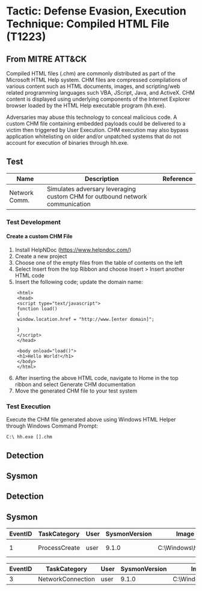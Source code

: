 <h1> Tactic: Defense Evasion, Execution
Technique: Compiled HTML File (T1223)  </h1>
<h2> From MITRE ATT&CK </h2>

Compiled HTML files (.chm) are commonly distributed as part of the Microsoft HTML Help system. CHM files are compressed compilations of various content such as HTML documents, images, and scripting/web related programming languages such VBA, JScript, Java, and ActiveX. CHM content is displayed using underlying components of the Internet Explorer browser loaded by the HTML Help executable program (hh.exe).

Adversaries may abuse this technology to conceal malicious code. A custom CHM file containing embedded payloads could be delivered to a victim then triggered by User Execution. CHM execution may also bypass application whitelisting on older and/or unpatched systems that do not account for execution of binaries through hh.exe.

<h2> Test </h2>

Name          | Description                                                                  | Reference
------------- | -----------------------------------------------------------------------------| ------------
Network Comm. | Simulates adversary leveraging custom CHM for outbound network communication |  

<h3> Test Development </h3>

<h4> Create a custom CHM File </h3>

1. Install HelpNDoc (https://www.helpndoc.com/)
2. Create a new project
3. Choose one of the empty files from the table of contents on the left
4. Select Insert from the top Ribbon and choose Insert > Insert another HTML code
5. Insert the following code; update the domain name:
```
    <html>
    <head>
    <script type="text/javascript">
    function load()
    {
    window.location.href = "http://www.[enter domain]";

    }
    </script>
    </head>

    <body onload="load()">
    <h1>Hello World!</h1>
    </body>
    </html>
```
6. After inserting the above HTML code, navigate to Home in the top ribbon and select Generate CHM documentation
7. Move the generated CHM file to your test system

<h3> Test Execution </h3>

Execute the CHM file generated above using Windows HTML Helper through Windows Command Prompt: 
```
C:\ hh.exe [].chm
```

<h2> Detection </h2>

## Sysmon 

<h2> Detection </h2>

## Sysmon 

EventID | TaskCategory   | User  | SysmonVersion | Image             |  Commandline 
------- | ---------------|-------|---------------|-------------------| ------------
1       | ProcessCreate  |user   | 9.1.0         | C:\Windows\hh.exe | hh.exe test.chm


EventID | TaskCategory       | User  | SysmonVersion | Image             |  DestinationIp   |  DestinationHostname
------- | ------------------ |-------|---------------|-------------------| -----------------|--------------------
3       | NetworkConnection  | user   | 9.1.0        | C:\Windows\hh.exe |  DestinationIP   |  DestinationHostname
